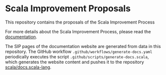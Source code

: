 # Scala Improvement Proposals

This repository contains the proposals of the Scala Improvement Process

For more details about the Scala Improvement Process, please read the
[documentation](https://docs.scala-lang.org/sips).

The SIP pages of the documentation website are generated from data in this
repository. The GitHub workflow `.github/workflows/generate-docs.yaml`
periodically executes the script `.github/scripts/generate-docs.scala`,
which generates the website content and pushes it to the repository
[scala/docs.scala-lang](https://github.com/scala/docs.scala-lang).
